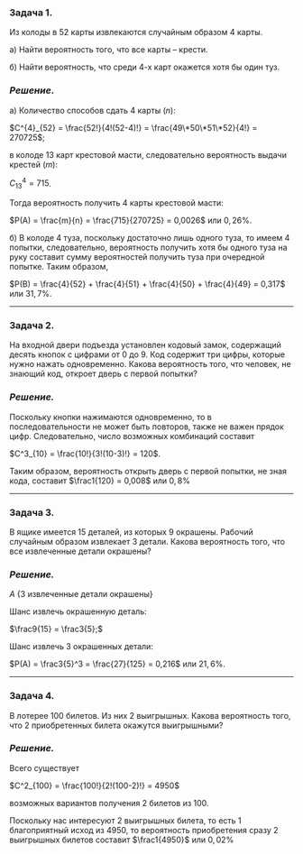 ### **Задача 1**.

Из колоды в 52 карты извлекаются случайным образом 4 карты. 

a) Найти вероятность того, что все карты – крести. 

б) Найти вероятность, что среди 4-х карт окажется хотя бы один туз.

### ***Решение***.

а) Количество способов сдать 4 карты ($n$):

 $C^{4}_{52} = \frac{52!}{4!(52-4)!} = \frac{49\*50\*51\*52}{4!} = 270725$; 

в колоде 13 карт крестовой масти, следовательно вероятность выдачи крестей ($m$):

$С^4_{13} = 715$.

Тогда вероятность получить 4 карты крестовой масти:

$P(A) = \frac{m}{n} = \frac{715}{270725} = 0,0026$ или $0,26\%$. 

б) В колоде 4 туза, поскольку достаточно лишь одного туза, то имеем 4 попытки, следовательно, вероятность получить хотя бы одного туза на руку составит сумму вероятностей получить туза при очередной попытке. Таким образом,

$P(B) = \frac{4}{52} + \frac{4}{51} + \frac{4}{50} + \frac{4}{49} = 0,317$ или $31,7\%$.

---

### **Задача 2.**
На входной двери подъезда установлен кодовый замок, содержащий десять кнопок с цифрами от 0 до 9. 
Код содержит три цифры, которые нужно нажать одновременно. Какова вероятность того, 
что человек, не знающий код, откроет дверь с первой попытки?

### ***Решение.***
Поскольку кнопки нажимаются одновременно, то в последовательности не может быть повторов, также не важен прядок цифр.
Следовательно, число возможных комбинаций составит 

$С^3_{10} = \frac{10!}{3!(10-3)!} = 120$.

Таким образом, вероятность открыть дверь с первой попытки, не зная кода, составит $\frac1{120} = 0,008$ или $0,8\%$

---
### **Задача 3.**
В ящике имеется 15 деталей, из которых 9 окрашены. 
Рабочий случайным образом извлекает 3 детали. 
Какова вероятность того, что все извлеченные детали окрашены?

### ***Решение.***
$A$ {3 извлеченные детали окрашены}

Шанс извлечь окрашенную деталь:

$\frac9{15} = \frac3{5};$

Шанс извлечь 3 окрашенных детали:

$P(A) = \frac3{5}^3 = \frac{27}{125} = 0,216$ или $21,6\%$.

---
### **Задача 4.**
В лотерее 100 билетов. Из них 2 выигрышных. Какова вероятность того, что 2 приобретенных билета окажутся выигрышными?

### ***Решение.***

Всего существует

$C^2_{100} = \frac{100!}{2!(100-2)!} = 4950$

возможных вариантов получения 2 билетов из 100. 

Поскольку нас интересуют 2 выигрышных билета, то есть 1 благоприятный исход из 4950, то вероятность приобретения сразу 2 выигрышных билетов составит
$\frac1{4950}$ или $0,02\%$
